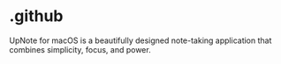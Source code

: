 # .github
UpNote for macOS is a beautifully designed note-taking application that combines simplicity, focus, and power.
